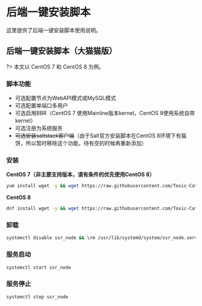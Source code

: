 # 后端一键安装脚本

这里提供了后端一键安装脚本使用说明。

## 后端一键安装脚本（大猫猫版）

?> 本文以 CentOS 7 和 CentOS 8 为例。

### 脚本功能

* 可选配置节点为WebAPI模式或MySQL模式
* 可选配置单端口多用户
* 可选启用BBR（CentOS 7 使用Mainline版本kernel，CentOS 8使用系统自带kernel）
* 可选注册为系统服务
* ~~可选安装saltstack客户端~~（由于Salt官方安装脚本在CentOS 8环境下有猫饼，所以暂时移除这个功能，待有空的时候再重新添加）

### 安装

**CentOS 7（非主要支持版本，请有条件的优先使用CentOS 8）**

```bash
yum install wget -y && wget https://raw.githubusercontent.com/Toxic-Cat/Airport-toolkit/master/ssr_node_c7.sh && chmod +x ssr_node_c7.sh && ./ssr_node_c7.sh
```

**CentOS 8**

```bash
dnf install wget -y && wget https://raw.githubusercontent.com/Toxic-Cat/Airport-toolkit/master/ssr_node_c8.sh && chmod +x ssr_node_c8.sh && ./ssr_node_c8.sh
```

### 卸载

```bash
systemctl disable ssr_node && \rm /usr/lib/systemd/system/ssr_node.service && \rm -rf /soft/shadowsocks
```

### 服务启动

```bash
systemctl start ssr_node
```

### 服务停止

```bash
systemctl stop ssr_node
```
